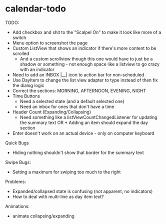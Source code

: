 
calendar-todo
=============


TODO:
  * Add checkbox and shit to the "Scalpel On" to make it look like more of a switch
  * Menu option to screenshot the page
  * Custom ListView that shows an indicator if there's more content to be scrolled
    * And a custom scrollview though this one would have to just be a shadow or something - not enough space like a listview to go crazy with an indicator
  * Need to add an INBOX |__| icon to action bar for non-scheduled
  * Use DayItem to change the list view adapter to type <DayItem> instead of <String> then fix the dialog logic
  * Correct the sections: MORNING, AFTERNOON, EVENING, NIGHT
  * Time Buttons
    * Need a selected state (and a default selected one)
    * Need an inbox for ones that don't have a time
  * Header Count (Expanding/Collapsing)
    * Need something like a listViewCountChangedListener for updating the summary text
    OR * Adding an item should expand the day section
  * Enter doesn't work on an actual device - only on computer keyboard

Quick Bugs
  * Hiding nothing shouldn't show that border for the summary text

Swipe Bugs:
  * Setting a maximum for swiping too much to the right


Problems:
  * Expanded/collapsed state is confusing (not apparent, no indicators)
  * How to deal with multi-line as day item text?

Animations:
  * animate collapsing/expanding
  



